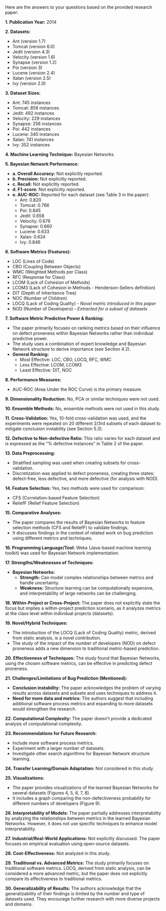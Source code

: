 Here are the answers to your questions based on the provided research paper:

**1. Publication Year:** 2014 

**2. Datasets:** 
   - Ant (version 1.7)
   - Tomcat (version 6.0)
   - Jedit (version 4.3)
   - Velocity (version 1.6)
   - Synapse (version 1.2)
   - Poi (version 3)
   - Lucene (version 2.4)
   - Xalan (version 2.5)
   - Ivy (version 2.0)

**3. Dataset Sizes:**
   - Ant: 745 instances
   - Tomcat: 858 instances
   - Jedit: 492 instances
   - Velocity: 229 instances
   - Synapse: 256 instances
   - Poi: 442 instances
   - Lucene: 340 instances
   - Xalan: 741 instances
   - Ivy: 352 instances

**4. Machine Learning Technique:** Bayesian Networks

**5. Bayesian Network Performance:**
   - **a. Overall Accuracy:** Not explicitly reported.
   - **b. Precision:** Not explicitly reported.
   - **c. Recall:** Not explicitly reported.
   - **d. F1-score:** Not explicitly reported.
   - **e. AUC-ROC:** Reported for each dataset (see Table 3 in the paper):
      - Ant: 0.820
      - Tomcat: 0.766
      - Poi: 0.845
      - Jedit: 0.658
      - Velocity: 0.678
      - Synapse: 0.660
      - Lucene: 0.633
      - Xalan: 0.624
      - Ivy: 0.846

**6. Software Metrics (Features):**
   - LOC (Lines of Code)
   - CBO (Coupling Between Objects)
   - WMC (Weighted Methods per Class)
   - RFC (Response for Class)
   - LCOM (Lack of Cohesion of Methods)
   - LCOM3 (Lack of Cohesion in Methods - Henderson-Sellers definition)
   - DIT (Depth of Inheritance Tree)
   - NOC (Number of Children)
   - LOCQ (Lack of Coding Quality) - *Novel metric introduced in this paper*
   - NOD (Number of Developers) - *Extracted for a subset of datasets*

**7. Software Metric Predictive Power & Ranking:**
   - The paper primarily focuses on ranking metrics based on their influence on defect proneness within Bayesian Networks rather than individual predictive power.
   - The study uses a combination of expert knowledge and Bayesian Network structure to derive importance (see Section 4.2).
   - **General Ranking:**
     - Most Effective: LOC, CBO, LOCQ, RFC, WMC 
     - Less Effective:  LCOM, LCOM3
     - Least Effective: DIT, NOC

**8. Performance Measures:**
   - AUC-ROC (Area Under the ROC Curve) is the primary measure.

**9. Dimensionality Reduction:** No, PCA or similar techniques were not used.

**10. Ensemble Methods:** No, ensemble methods were not used in this study.

**11. Cross-Validation:** Yes, 10-fold cross-validation was used, and the experiments were repeated on 20 different 2/3rd subsets of each dataset to mitigate conclusion instability (see Section 5.3).

**12. Defective to Non-defective Ratio:**  This ratio varies for each dataset and is expressed as the "% defective instances" in Table 2 of the paper.

**13. Data Preprocessing:** 
   - Stratified sampling was used when creating subsets for cross-validation.
   - Discretization was applied to defect proneness, creating three states: defect-free, less defective, and more defective (for analysis with NOD).

**14. Feature Selection:** Yes, two methods were used for comparison:
   - CFS (Correlation-based Feature Selection)
   - ReliefF (Relief Feature Selection)

**15. Comparative Analyses:**
   - The paper compares the results of Bayesian Networks to feature selection methods (CFS and ReliefF) to validate findings.
   - It discusses findings in the context of related work on bug prediction using different metrics and techniques. 

**16. Programming Language/Tool:** Weka (Java-based machine learning toolkit) was used for Bayesian Network implementation.

**17. Strengths/Weaknesses of Techniques:**
   - **Bayesian Networks:**
      - **Strength:** Can model complex relationships between metrics and handle uncertainty. 
      - **Weakness:**  Structure learning can be computationally expensive, and interpretability of large networks can be challenging.

**18. Within-Project or Cross-Project:** The paper does not explicitly state the focus but implies a within-project prediction scenario, as it analyzes metrics at the class level within individual projects (datasets).

**19. Novel/Hybrid Techniques:** 
   - The introduction of the LOCQ (Lack of Coding Quality) metric, derived from static analysis, is a novel contribution.
   - The study of the impact of the number of developers (NOD) on defect proneness adds a new dimension to traditional metric-based prediction.

**20. Effectiveness of Techniques:** The study found that Bayesian Networks, using the chosen software metrics, can be effective in predicting defect proneness. 

**21. Challenges/Limitations of Bug Prediction (Mentioned):**
   - **Conclusion instability:** The paper acknowledges the problem of varying results across datasets and subsets and uses techniques to address it.
   - **Need for more data and metrics:**  The authors suggest that including additional software process metrics and expanding to more datasets would strengthen the research. 

**22. Computational Complexity:** The paper doesn't provide a dedicated analysis of computational complexity.

**23. Recommendations for Future Research:**
   - Include more software process metrics.
   - Experiment with a larger number of datasets.
   - Investigate other search algorithms for Bayesian Network structure learning.

**24. Transfer Learning/Domain Adaptation:** Not considered in this study.

**25. Visualizations:** 
   - The paper provides visualizations of the learned Bayesian Networks for several datasets (Figures 4, 5, 6, 7, 8).
   - It includes a graph comparing the non-defectiveness probability for different numbers of developers (Figure 9).

**26. Interpretability of Models:**  The paper partially addresses interpretability by analyzing the relationships between metrics in the learned Bayesian Networks. However, it does not use specific techniques to enhance model interpretability.

**27. Industrial/Real-World Applications:** Not explicitly discussed. The paper focuses on empirical evaluation using open-source datasets.

**28. Cost-Effectiveness:** Not analyzed in this study.

**29. Traditional vs. Advanced Metrics:**  The study primarily focuses on traditional software metrics. LOCQ, derived from static analysis, can be considered a more advanced metric, but the paper does not explicitly compare its effectiveness to traditional metrics.

**30. Generalizability of Results:** The authors acknowledge that the generalizability of their findings is limited by the number and type of datasets used. They encourage further research with more diverse projects and domains. 
